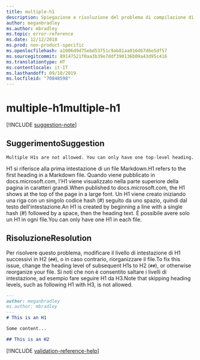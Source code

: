 ```yaml
---
title: multiple-h1
description: Spiegazione e risoluzione del problema di compilazione di Docs multiple-h1.
author: meganbradley
ms.author: mbradley
ms.topic: error-reference
ms.date: 12/12/2018
ms.prod: non-product-specific
ms.openlocfilehash: a1006d9d75ebd53751c9ab81aa016d67d6e5df57
ms.sourcegitcommit: 89147521f0aa3b39e7ddf390136b09a43d95c416
ms.translationtype: HT
ms.contentlocale: it-IT
ms.lasthandoff: 09/10/2019
ms.locfileid: "70848598"
---
```

# <a name="multiple-h1"></a><span data-ttu-id="1eacc-103">multiple-h1</span><span class="sxs-lookup"><span data-stu-id="1eacc-103">multiple-h1</span></span>

[!INCLUDE [suggestion-note](includes/suggestion-note.md)]

## <a name="suggestion"></a><span data-ttu-id="1eacc-104">Suggerimento</span><span class="sxs-lookup"><span data-stu-id="1eacc-104">Suggestion</span></span>

`Multiple H1s are not allowed. You can only have one top-level heading.`

<span data-ttu-id="1eacc-105">H1 si riferisce alla prima intestazione di un file Markdown.</span><span class="sxs-lookup"><span data-stu-id="1eacc-105">H1 refers to the first heading in a Markdown file.</span></span> <span data-ttu-id="1eacc-106">Quando viene pubblicato in docs.microsoft.com, l'H1 viene visualizzato nella parte superiore della pagina in caratteri grandi.</span><span class="sxs-lookup"><span data-stu-id="1eacc-106">When published to docs.microsoft.com, the H1 shows at the top of the page in a large font.</span></span> <span data-ttu-id="1eacc-107">Un H1 viene creato iniziando una riga con un singolo codice hash (#) seguito da uno spazio, quindi dal testo dell'intestazione.</span><span class="sxs-lookup"><span data-stu-id="1eacc-107">An H1 is created by beginning a line with a single hash (#) followed by a space, then the heading text.</span></span> <span data-ttu-id="1eacc-108">È possibile avere solo un H1 in ogni file.</span><span class="sxs-lookup"><span data-stu-id="1eacc-108">You can only have one H1 in each file.</span></span>

## <a name="resolution"></a><span data-ttu-id="1eacc-109">Risoluzione</span><span class="sxs-lookup"><span data-stu-id="1eacc-109">Resolution</span></span>

<span data-ttu-id="1eacc-110">Per risolvere questo problema, modificare il livello di intestazione di H1 successivi in H2 (`##`), o in caso contrario, riorganizzare il file.</span><span class="sxs-lookup"><span data-stu-id="1eacc-110">To fix this issue, change the heading level of subsequent H1s to H2 (`##`), or otherwise reorganize your file.</span></span> <span data-ttu-id="1eacc-111">Si noti che non è consentito saltare i livelli di intestazione, ad esempio fare seguire H1 da H3.</span><span class="sxs-lookup"><span data-stu-id="1eacc-111">Note that skipping heading levels, such as following H1 with H3, is not allowed.</span></span>

```markdown
---
author: meganbradley
ms.author: mbradley
---
# This is an H1

Some content...

## This is an H2
```

<!--make sure to add this file to your includes folder and verify the path-->
[!INCLUDE [validation-reference-help](includes/validation-reference-help.md)]